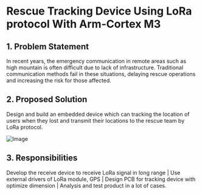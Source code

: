 # Rescue Tracking Device Using LoRa protocol With Arm-Cortex M3
## 1. Problem Statement
In recent years, the emergency communication in remote areas such as high mountain is often difficult due to lack of infrastructure. Traditional communication methods fail in these situations, delaying rescue operations and increasing the risk for those affected.
## 2. Proposed Solution
Design and build an embedded device which can tracking the location of users when they lost and transmit their locations to the rescue team by LoRa protocol.

![Image](https://github.com/user-attachments/assets/a618e6f6-584b-42c2-801e-b04147943972)
## 3. Responsibilities
Develop the receive device to receive LoRa signal in long range | Use external drivers of LoRa module, GPS | Design PCB for tracking device with optimize dimension | Analysis and test product in a lot of cases.
